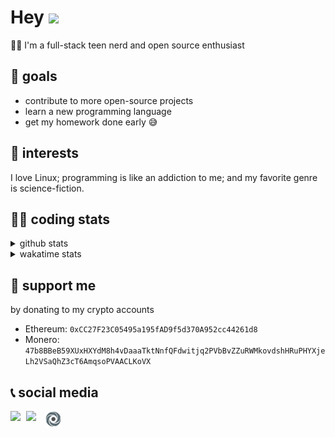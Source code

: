# Hey <img width="35" src="https://raw.githubusercontent.com/aemmadi/aemmadi/master/wave.gif" />
👨‍💻 I'm a full-stack teen nerd and open source enthusiast

## 🥅 goals

* contribute to more open-source projects
* learn a new programming language
* get my homework done early 😅

## 🧐 interests

I love Linux; programming is like an addiction to me; and my favorite genre is science-fiction.

## 👨‍💻 coding stats

<details>
  <summary>github stats</summary>

  <img width="768" src="https://github-profile-trophy.vercel.app/?username=poseidoncoder&no-border=true&theme=nord&no-frame=true" />
  <div style="display: inline-block">
    <img src="https://github-readme-stats.vercel.app/api/top-langs/?username=poseidoncoder&theme=nord&layout=compact&hide_border=true" />
    <img height="165" src="https://github-readme-stats.vercel.app/api?username=poseidoncoder&show_icons=true&theme=nord&hide_border=true" />
  </div>
</details>

<details>
  <summary>wakatime stats</summary>

<!--START_SECTION:waka-->
![Profile Views](http://img.shields.io/badge/Profile%20Views-4-blue)

**🐱 My GitHub Data** 

> 🏆 14 Contributions in the Year 2022
 > 
> 📦 24.5 kB Used in GitHub's Storage 
 > 
> 🚫 Not Opted to Hire
 > 
> 📜 28 Public Repositories 
 > 
> 🔑 5 Private Repositories  
 > 
**I'm an Early 🐤** 

```text
🌞 Morning    36 commits     ████░░░░░░░░░░░░░░░░░░░░░   16.14% 
🌆 Daytime    126 commits    ██████████████░░░░░░░░░░░   56.5% 
🌃 Evening    61 commits     ██████░░░░░░░░░░░░░░░░░░░   27.35% 
🌙 Night      0 commits      ░░░░░░░░░░░░░░░░░░░░░░░░░   0.0%

```
📅 **I'm Most Productive on Tuesday** 

```text
Monday       41 commits     ████░░░░░░░░░░░░░░░░░░░░░   18.39% 
Tuesday      42 commits     ████░░░░░░░░░░░░░░░░░░░░░   18.83% 
Wednesday    39 commits     ████░░░░░░░░░░░░░░░░░░░░░   17.49% 
Thursday     39 commits     ████░░░░░░░░░░░░░░░░░░░░░   17.49% 
Friday       16 commits     █░░░░░░░░░░░░░░░░░░░░░░░░   7.17% 
Saturday     32 commits     ███░░░░░░░░░░░░░░░░░░░░░░   14.35% 
Sunday       14 commits     █░░░░░░░░░░░░░░░░░░░░░░░░   6.28%

```


📊 **This Week I Spent My Time On** 

```text
⌚︎ Time Zone: America/Los_Angeles

💬 Programming Languages: 
JavaScript               16 hrs 18 mins      █████████████████████░░░░   85.14% 
JSON                     1 hr 2 mins         █░░░░░░░░░░░░░░░░░░░░░░░░   5.45% 
HTML                     44 mins             █░░░░░░░░░░░░░░░░░░░░░░░░   3.86% 
Markdown                 35 mins             ░░░░░░░░░░░░░░░░░░░░░░░░░   3.08% 
XML                      17 mins             ░░░░░░░░░░░░░░░░░░░░░░░░░   1.54%

🔥 Editors: 
VS Code                  19 hrs 9 mins       █████████████████████████   100.0%

🐱‍💻 Projects: 
wordle-app               18 hrs 23 mins      ████████████████████████░   96.0% 
H33-05-starter-code      45 mins             █░░░░░░░░░░░░░░░░░░░░░░░░   4.0%

💻 Operating System: 
Windows                  19 hrs 9 mins       █████████████████████████   100.0%

```

**I Mostly Code in JavaScript** 

```text
JavaScript               7 repos             ████████░░░░░░░░░░░░░░░░░   31.82% 
HTML                     6 repos             ██████░░░░░░░░░░░░░░░░░░░   27.27% 
Go                       3 repos             ███░░░░░░░░░░░░░░░░░░░░░░   13.64% 
Python                   2 repos             ██░░░░░░░░░░░░░░░░░░░░░░░   9.09% 
TypeScript               2 repos             ██░░░░░░░░░░░░░░░░░░░░░░░   9.09%

```


**Timeline**

![Chart not found](https://raw.githubusercontent.com/PoseidonCoder/PoseidonCoder/main/charts/bar_graph.png) 


 Last Updated on 16/04/2022 18:46:32 UTC
<!--END_SECTION:waka-->
</details>

## 🤝 support me
by donating to my crypto accounts
* Ethereum: `0xCC27F23C05495a195fAD9f5d370A952cc44261d8`
* Monero:   `47b8BBeB59XUxHXYdM8h4vDaaaTktNnfQFdwitjq2PVbBvZZuRWMkovdshHRuPHYXjeLh2VSaQhZ3cT6AmqsoPVAACLKoVX`

## 📞 social media

[<img width=25 align="left" src="https://cdn4.iconfinder.com/data/icons/logos-and-brands/512/91_Discord_logo_logos-512.png"/>](https://discord.bio/p/devposeidon)

[<img width=31 align="left" src="https://i.pinimg.com/originals/19/7b/36/197b365922d1ea3aa1a932ff9bbda4a6.png"/>](https://www.youtube.com/channel/UCb0JVK0TmpYueYTx5Te0fUw)

[<img width=25 align="left" src="assets/images/replit.png"/>](https://repl.it/@PowerCoder) 

<br />
